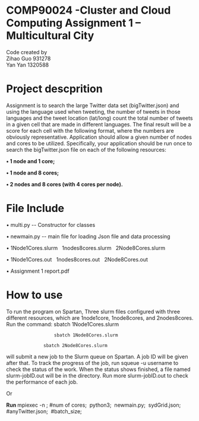 # COMP90024 -Cluster and Cloud Computing Assignment 1 – Multicultural City 
Code created by   
Zihao Guo 931278   
Yan Yan 1320588

# Project descprition
Assignment is to search the large Twitter data set (bigTwitter.json) and using the language used
when tweeting, the number of tweets in those languages and the tweet location (lat/long) count the total number of
tweets in a given cell that are made in different languages. The final result will be a score for each cell with the following
format, where the numbers are obviously representative.
Application should allow a given number of nodes and cores to be utilized. Specifically, your application should
be run once to search the bigTwitter.json file on each of the following resources:

<b> • 1 node and 1 core; </b>

<b> • 1 node and 8 cores; </b>

<b> • 2 nodes and 8 cores (with 4 cores per node). </b>

# File Include

• multi.py -- Constructor for classes

• newmain.py -- main file for loading Json file and data processing

• 1Node1Cores.slurm&nbsp;&nbsp;    1nodes8cores.slurm&nbsp;&nbsp;      2Node8Cores.slurm &nbsp;&nbsp;  

• 1Node1Cores.out&nbsp;&nbsp;    1nodes8cores.out&nbsp;&nbsp;      2Node8Cores.out &nbsp;&nbsp; 

• Assignment 1 report.pdf

# How to use

To run the program on Spartan, Three slurm files configured with three different resources, which are 1node1core, 1node8cores, and 2nodes8cores. 
Run the command: 
                                    sbatch 1Node1Cores.slurm 

        			  sbatch 1Node8Cores.slurm 
                
       			  sbatch 2Node8Cores.slurm
              
will submit a new job to the Slurm queue on Spartan. A job ID will be given after that. To track the progress of the job, run squeue -u username to check the status of the work. When the status shows finished, a file named slurm-jobID.out will be in the directory. Run more slurm-jobID.out to check the performance of each job.

Or

<b>Run </b> mpiexec -n ;&nbsp;#num of cores;&nbsp; python3;&nbsp; newmain.py;&nbsp; sydGrid.json;&nbsp; #anyTwitter.json;&nbsp; #batch_size;&nbsp;
